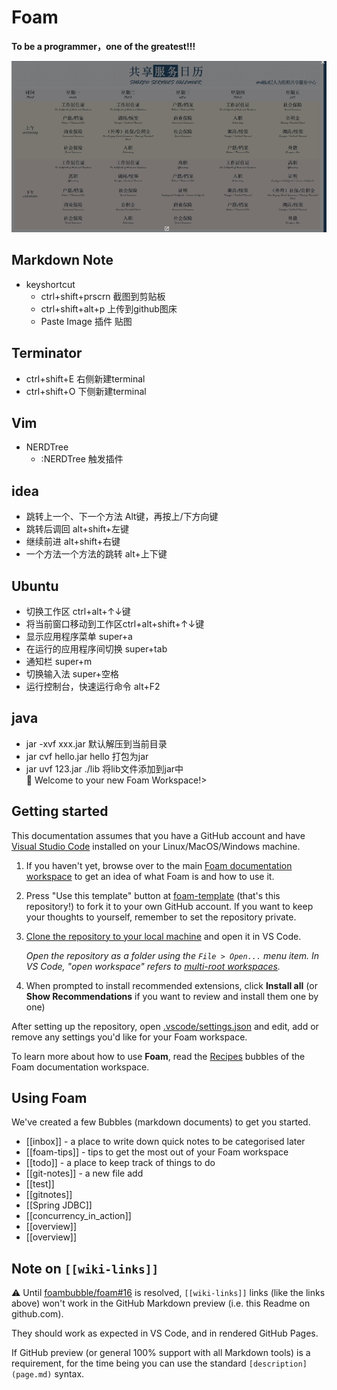 # Foam
**To be a programmer，one of the greatest!!!**

![](https://raw.githubusercontent.com/BlissSeven/image/master/java/2020/08/21/17-37-05-f14771ba8b0a1ffb6170aacfd5f647c6-20200821173705-731021.png)
## Markdown Note
* keyshortcut
  * ctrl+shift+prscrn  截图到剪贴板
  * ctrl+shift+alt+p  上传到github图床
  * Paste Image 插件 贴图
## Terminator
* ctrl+shift+E 右侧新建terminal
* ctrl+shift+O 下侧新建terminal
## Vim 
* NERDTree
  * :NERDTree 触发插件
## idea
* 跳转上一个、下一个方法   Alt键，再按上/下方向键
* 跳转后调回  alt+shift+左键
* 继续前进  alt+shift+右键
* 一个方法一个方法的跳转 alt+上下键
## Ubuntu
* 切换工作区 ctrl+alt+↑↓键
* 将当前窗口移动到工作区ctrl+alt+shift+↑↓键
* 显示应用程序菜单 super+a
* 在运行的应用程序间切换 super+tab
* 通知栏 super+m
* 切换输入法 super+空格
* 运行控制台，快速运行命令 alt+F2

## java 
* jar -xvf xxx.jar 默认解压到当前目录
* jar cvf hello.jar hello  打包为jar
* jar uvf 123.jar ./lib 将lib文件添加到jar中  
👋 Welcome to your new Foam Workspace!>

## Getting started

This documentation assumes that you have a GitHub account and have [Visual Studio Code](https://code.visualstudio.com/) installed on your Linux/MacOS/Windows machine.

1. If you haven't yet, browse over to the main [Foam documentation workspace](https://foambubble.github.io/foam) to get an idea of what Foam is and how to use it.
2. Press "Use this template" button at [foam-template](https://github.com/foambubble/foam-template/generate) (that's this repository!) to fork it to your own GitHub account. If you want to keep your thoughts to yourself, remember to set the repository private.
3. [Clone the repository to your local machine](https://help.github.com/en/github/creating-cloning-and-archiving-repositories/cloning-a-repository) and open it in VS Code.

    *Open the repository as a folder using the `File > Open...` menu item. In VS Code, "open workspace" refers to [multi-root workspaces](https://code.visualstudio.com/docs/editor/Ifmulti-root-workspaces).*

4. When prompted to install recommended extensions, click **Install all** (or **Show Recommendations** if you want to review and install them one by one)

After setting up the repository, open [.vscode/settings.json](.vscode/settings.json) and edit, add or remove any settings you'd like for your Foam workspace.

To learn more about how to use **Foam**, read the [Recipes](https://foambubble.github.io/foam/recipes) bubbles of the Foam documentation workspace.


## Using Foam

We've created a few Bubbles (markdown documents) to get you started.

- [[inbox]] - a place to write down quick notes to be categorised later
- [[foam-tips]] - tips to get the most out of your Foam workspace
- [[todo]] - a place to keep track of things to do
- [[git-notes]] - a new file add
- [[test]]
- [[gitnotes]]
- [[Spring JDBC]]
- [[concurrency_in_action]]
- [[overview]]
- [[overview]]

## Note on `[[wiki-links]]`

⚠️ Until [foambubble/foam#16](https://github.com/foambubble/foam/issues/16) is resolved, `[[wiki-links]]` links (like the links above) won't work in the GitHub Markdown preview (i.e. this Readme on github.com).

They should work as expected in VS Code, and in rendered GitHub Pages.

If GitHub preview (or general 100% support with all Markdown tools) is a requirement, for the time being you can use the standard `[description](page.md)` syntax.






